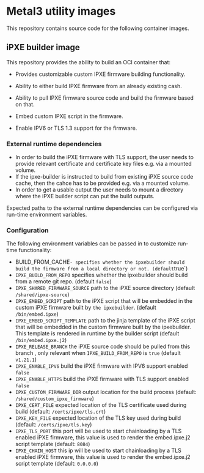 # Metal3 utility images

This repository contains source code for the following container images.

## iPXE builder image

This repository provides the ability to build an OCI container that:

- Provides customizable custom IPXE firmware building functionality.

- Ability to either build IPXE firmware from an already existing cash.
- Ability to pull IPXE firmware source code and build the firmware based
  on that.
- Embed custom IPXE script in the firmware.
- Enable IPV6 or TLS 1.3 support for the firmware.

### External runtime dependencies

- In order to build the iPXE firmware with TLS support, the user needs to
  provide relevant certificate and certificate key files e.g. via a mounted
  volume.
- If the ipxe-builder is instructed to build from existing iPXE source code
  cache, then the cahce has to be provided e.g. via a mounted volume.
- In order to get a usable output the user needs to mount a directory
  where the iPXE builder script can put the build outputs.

Expected paths to the external runtime dependencies can be configured
via run-time environment variables.

### Configuration

The following environment variables can be passed in to customize run-time
functionality:

- BUILD_FROM_CACHE` - specifies whether the ipxebuilder should build
  the firmware from a local directory or not. (default `true`)
- `IPXE_BUILD_FROM_REPO` specifies whether the ipxebuilder should build
  from a remote git repo. (default `false`)
- `IPXE_SHARED_FIRMWARE_SOURCE` path to the iPXE source directory
  (default `/shared/ipxe-source`)
- `IPXE_EMBED_SCRIPT` path to the iPXE script that will be embedded in the
  custom iPXE firmware built by `the ipxebuilder`. (default `/bin/embed.ipxe`)
- `IPXE_EMBED_SCRIPT_TEMPLATE` path to the jinja template of the iPXE script
  that will be embedded in the custom firmware built by the ipxebuilder. This
  template is rendered in runtime by the builder script
  (default `/bin/embed.ipxe.j2`)
- `IPXE_RELEASE_BRANCH` the iPXE source code should be pulled from this branch
  , only relevant when `IPXE_BUILD_FROM_REPO` is `true` (default `v1.21.1`)
- `IPXE_ENABLE_IPV6` build the iPXE firmware with IPV6 support enabled `false`
- `IPXE_ENABLE_HTTPS` build the iPXE firmware with TLS support enabled `false`
- `IPXE_CUSTOM_FIRMWARE_DIR` output location for the build process
  (default: `/shared/custom_ipxe_firmware`)
- `IPXE_CERT_FILE` expected location of the TLS certificate used during build
  (default: `/certs/ipxe/tls.crt`)
- `IPXE_KEY_FILE` expected location of the TLS key used during build
  (default: `/certs/ipxe/tls.key`)
- `IPXE_TLS_PORT` this port will be used to start chainloading by a TLS enabled
  iPXE firmware, this value is used to render the embed.ipxe.j2 script template
  (default: `8084`)
- `IPXE_CHAIN_HOST` this ip will be used to start chainloading by a TLS enabled
  iPXE firmware, this value is used to render the embed.ipxe.j2 script template
  (default: `0.0.0.0`)
